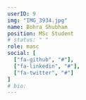 ```yaml
---
userID: 9
img: "IMG_3934.jpg"
name: Bohra Shubham
position: MSc Student
# status: " "
role: masc
social: [
  ["fa-github", "#"],
  ["fa-linkedin", "#"],
  ["fa-twitter", "#"]
]
# bio:
---
```

